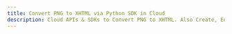 ---title: Convert PNG to XHTML via Python SDK in Clouddescription: Cloud APIs & SDKs to Convert PNG to XHTML. Also Create, Edit & Render Microsoft Word & OpenOffice documents in the Cloud.---
